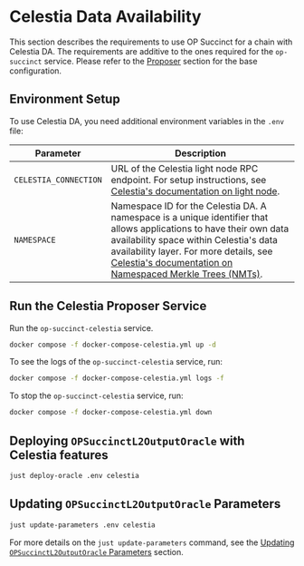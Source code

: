# Celestia Data Availability

This section describes the requirements to use OP Succinct for a chain with Celestia DA. The requirements are additive to the ones required for the `op-succinct` service. Please refer to the [Proposer](../proposer.md) section for the base configuration.

## Environment Setup

To use Celestia DA, you need additional environment variables in the `.env` file:

| Parameter | Description |
|-----------|-------------|
| `CELESTIA_CONNECTION` | URL of the Celestia light node RPC endpoint. For setup instructions, see [Celestia's documentation on light node](https://docs.celestia.org/how-to-guides/light-node). |
| `NAMESPACE` | Namespace ID for the Celestia DA. A namespace is a unique identifier that allows applications to have their own data availability space within Celestia's data availability layer. For more details, see [Celestia's documentation on Namespaced Merkle Trees (NMTs)](https://docs.celestia.org/learn/how-celestia-works/data-availability-layer#namespaced-merkle-trees-nmts). |

## Run the Celestia Proposer Service

Run the `op-succinct-celestia` service.

```bash
docker compose -f docker-compose-celestia.yml up -d
```

To see the logs of the `op-succinct-celestia` service, run:

```bash
docker compose -f docker-compose-celestia.yml logs -f
```

To stop the `op-succinct-celestia` service, run:

```bash
docker compose -f docker-compose-celestia.yml down
```

## Deploying `OPSuccinctL2OutputOracle` with Celestia features

```bash
just deploy-oracle .env celestia
```

## Updating `OPSuccinctL2OutputOracle` Parameters

```bash
just update-parameters .env celestia
```

For more details on the `just update-parameters` command, see the [Updating `OPSuccinctL2OutputOracle` Parameters](../contracts/update-parameters.md) section.
